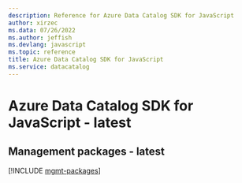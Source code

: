 ```yaml
---
description: Reference for Azure Data Catalog SDK for JavaScript
author: xirzec
ms.data: 07/26/2022
ms.author: jeffish
ms.devlang: javascript
ms.topic: reference
title: Azure Data Catalog SDK for JavaScript
ms.service: datacatalog
---
```

# Azure Data Catalog SDK for JavaScript - latest

## Management packages - latest
[!INCLUDE [mgmt-packages](data-catalog-mgmt-index.md)]